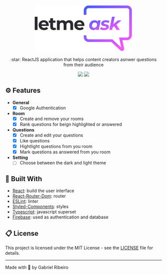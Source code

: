 <p align="center">
  <img src=".github/assets/logo.svg" />
</p>

<p align="center">
  :star: ReactJS application that helps content creators asnwer questions from their audience
</p>

<p align="center">
  <img src="https://img.shields.io/badge/made%20by-gabrielribeirof-ca5afa?style=for-the-badge">

  <img src="https://img.shields.io/github/license/gabrielribeirof/letmeask?style=for-the-badge&color=ca5afa">
</p>

## :gear: Features

- **General**
  - [x] Google Authentication

- **Room**
  - [x] Create and remove your rooms
  - [x] Rank questions for beign highlighted or answered

- **Questions**
  - [x] Create and edit your questions
  - [x] Like questions
  - [x] Hightlight questions from you room
  - [x] Mark questions as answered from you room

- **Setting**
  - [ ] Choose between the dark and light theme

## 🧪 Built With

- [React](https://react.js.org): build the user interface
- [React-Router-Dom](https://npmjs.com/package/react-router-dom): router
- [ESLint](https://eslint.org): linter
- [Styled-Components](https://styled-components.com): styles
- [Typescript](https://typescriptlang.org): javascript superset
- [Firebase](https://firebase.google.com): used as authentication and database

## :clipboard: License

This project is licensed under the MIT License - see the [LICENSE](LICENSE) file for details.

---

Made with :sparkling_heart: by Gabriel Ribeiro
